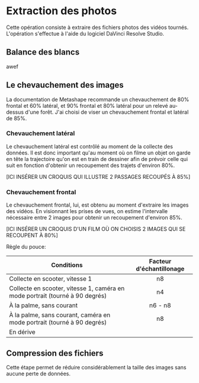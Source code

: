 # Extraction des photos

Cette opération consiste à extraire des fichiers photos des vidéos tournés. L'opération s'effectue à l'aide du logiciel DaVinci Resolve Studio.

## Balance des blancs

awef

## Le chevauchement des images

La documentation de Metashape recommande un chevauchement de 80% frontal et 60% latéral, et 90% frontal et 80% latéral pour un relevé au-dessus d'une forêt. J'ai choisi de viser un chevauchement frontal et latéral de 85%.

### Chevauchement latéral

Le chevauchement latéral est contrôlé au moment de la collecte des données. Il est donc important qu'au moment où on filme un objet on garde en tête la trajectoire qu'on est en train de dessiner afin de prévoir celle qui suit en fonction d'obtenir un recoupement des trajets d'environ 80%.

[ICI INSÉRER UN CROQUIS QUI ILLUSTRE 2 PASSAGES RECOUPÉS À 85%]

### Chevauchement frontal

Le chevauchement frontal, lui, est obtenu au moment d'extraire les images des vidéos. En visionnant les prises de vues, on estime l'intervalle nécessaire entre 2 images pour obtenir un recoupement d'environ 85%.

[ICI INSÉRER UN CROQUIS D'UN FILM OÙ ON CHOISIS 2 IMAGES QUI SE RECOUPENT À 80%]

Règle du pouce:

| Conditions                                                                   | Facteur d'échantillonage |
| ---------------------------------------------------------------------------- | :----------------------: |
| Collecte en scooter, vitesse 1                                               |            n8            |
| Collecte en scooter, vitesse 1, caméra en mode portrait (tourné à 90 degrés) |            n4            |
| À la palme, sans courant                                                     |         n6 - n8          |
| À la palme, sans courant, caméra en mode portrait (tourné à 90 degrés)       |            n8            |
| En dérive                                                                    |                          |

## Compression des fichiers

Cette étape permet de réduire considérablement la taille des images sans aucune perte de données.
